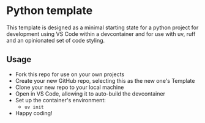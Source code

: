 # Python template
This template is designed as a minimal starting state for a python project for development using VS Code within a devcontainer and for use with uv, ruff and an opinionated set of code styling.

## Usage
- Fork this repo for use on your own projects
- Create your new GitHub repo, selecting this as the new one's Template
- Clone your new repo to your local machine
- Open in VS Code, allowing it to auto-build the devcontainer
- Set up the container's environment:
    - `uv init`
- Happy coding!